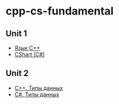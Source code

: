 # cpp-cs-fundamental

## Unit 1
- [Язык C++](./CPP.md)
- [CShart (C#)](CSarp.md)

## Unit 2
- [C++. Типы данных](./CPPType.md)
- [C#. Типы данных](CSType.md)

